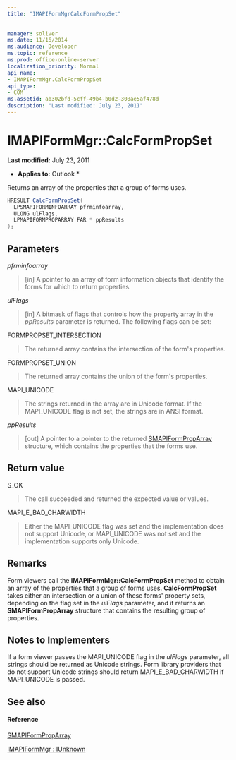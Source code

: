```yaml
---
title: "IMAPIFormMgrCalcFormPropSet"
 
 
manager: soliver
ms.date: 11/16/2014
ms.audience: Developer
ms.topic: reference
ms.prod: office-online-server
localization_priority: Normal
api_name:
- IMAPIFormMgr.CalcFormPropSet
api_type:
- COM
ms.assetid: ab302bfd-5cff-49b4-b0d2-308ae5af478d
description: "Last modified: July 23, 2011"
---
```


# IMAPIFormMgr::CalcFormPropSet

 **Last modified:** July 23, 2011 
  
 * **Applies to:** Outlook * 
  
Returns an array of the properties that a group of forms uses.
  
```cs
HRESULT CalcFormPropSet(
  LPSMAPIFORMINFOARRAY pfrminfoarray,
  ULONG ulFlags,
  LPMAPIFORMPROPARRAY FAR * ppResults
);
```

## Parameters

 _pfrminfoarray_
  
> [in] A pointer to an array of form information objects that identify the forms for which to return properties.
    
 _ulFlags_
  
> [in] A bitmask of flags that controls how the property array in the  _ppResults_ parameter is returned. The following flags can be set: 
    
FORMPROPSET_INTERSECTION 
  
> The returned array contains the intersection of the form's properties.
    
FORMPROPSET_UNION 
  
> The returned array contains the union of the form's properties.
    
MAPI_UNICODE 
  
> The strings returned in the array are in Unicode format. If the MAPI_UNICODE flag is not set, the strings are in ANSI format.
    
 _ppResults_
  
> [out] A pointer to a pointer to the returned [SMAPIFormPropArray](smapiformproparray.md) structure, which contains the properties that the forms use. 
    
## Return value

S_OK 
  
> The call succeeded and returned the expected value or values.
    
MAPI_E_BAD_CHARWIDTH 
  
> Either the MAPI_UNICODE flag was set and the implementation does not support Unicode, or MAPI_UNICODE was not set and the implementation supports only Unicode.
    
## Remarks

Form viewers call the **IMAPIFormMgr::CalcFormPropSet** method to obtain an array of the properties that a group of forms uses. **CalcFormPropSet** takes either an intersection or a union of these forms' property sets, depending on the flag set in the  _ulFlags_ parameter, and it returns an **SMAPIFormPropArray** structure that contains the resulting group of properties. 
  
## Notes to Implementers

If a form viewer passes the MAPI_UNICODE flag in the  _ulFlags_ parameter, all strings should be returned as Unicode strings. Form library providers that do not support Unicode strings should return MAPI_E_BAD_CHARWIDTH if MAPI_UNICODE is passed. 
  
## See also

#### Reference

[SMAPIFormPropArray](smapiformproparray.md)
  
[IMAPIFormMgr : IUnknown](imapiformmgriunknown.md)

